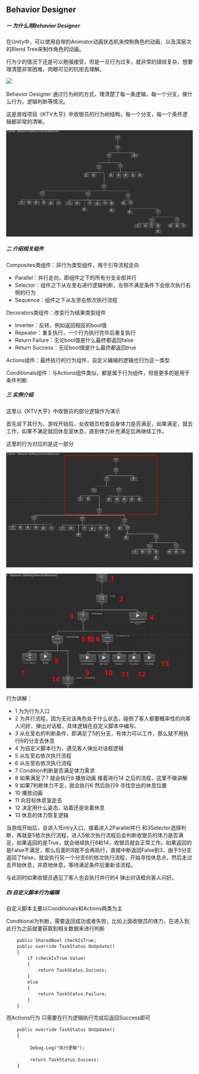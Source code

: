 ## Behavior Designer



##### 一 为什么用Behavior Designer

​	在Unity中，可以使用自带的Animator动画状态机来控制角色的动画，以及深层次的Blend Tree来制作角色的动画。

​	行为少的情况下还是可以勉强接受，但是一旦行为过多，就非常的错综复杂，想要理清楚非常困难，肉眼可见的抗拒去理解。

![](https://github.com/410645092/huacheng.github.io/blob/master/images/BehaviorDesigner1.png?raw=true)

Behavior Designer 通过行为树的方式，理清楚了每一条逻辑，每一个分支，做什么行为，逻辑判断等情况。

这是游戏项目《KTV大亨》中收银员的行为树结构，每一个分支，每一个条件逻辑都非常的清晰。

![](/images/BehaviorDesigner2.png)



##### 二 介绍相关组件

Composites类组件：非行为类型组件，用于引导流程走向

- Parallel：并行走向，即组件之下的所有分支全部并行
- Selector：组件之下从左至右进行逻辑判断，左侧不满足条件下会依次执行右侧的行为
- Sequence：组件之下从左至右依次执行流程



Decorators类组件：改变行为结果类型组件

- Inverter：反转，例如返回相反的bool值
- Repeater：重复执行，一个行为执行完毕后重复执行
- Return Failure：无论bool值是什么最终都返回false
- Return Success：无论bool值是什么最终都返回true



Actions组件：最终执行的行为组件，自定义编辑的逻辑也归为这一类型

Conditionals组件：与Actions组件类似，都是属于行为组件，但是更多的是用于条件判断



##### 三 实例介绍

这里以《KTV大亨》中收银员的部分逻辑作为演示

首先说下其行为，游戏开始后，女收银员检查自身体力是否满足，如果满足，就去工作，如果不满足就回休息室休息，直到体力补充满足后再继续工作。

这里的行为对应的是这一部分

![](/images/BehaviorDesigner3.png)

![](/images/BehaviorDesigner4.png)

行为讲解：

- 1 为为行为入口
- 2 为并行流程，因为无论该角色处于什么状态，碰倒了客人都要概率性的向客人问好，弹出对话框，具体逻辑在自定义脚本中编写。
- 3 从左至右的判断条件，即满足了5的分支，有体力可以工作，那么就不用执行6的分支去休息
- 4 为自定义脚本行为，遇见客人弹出对话框逻辑
- 5 从左至右依次执行流程
- 6 从左至右依次执行流程
- 7 Condition判断是否满足体力需求
- 8 如果满足了7 就会执行8 播放动画 接着进行14 之后的流程，这里不做讲解
- 9 如果7判断体力不足，就会执行6 然后执行9 寻找空出的休息位置
- 10 播放动画
- 11 向目标休息室走去
- 12 决定用什么姿态，站着还是坐着休息
- 13 休息的体力恢复逻辑



当游戏开始后，会进入1Entry入口，接着进入2Parallel并行 和3Selector选择判断，再就是5依次执行流程，进入5依次执行流程后会判断收银员的体力是否满足，如果返回的是True，就会继续执行8和14，收银员就会正常工作。如果返回的是False不满足，那么后面的8就不会再执行，直接中断返回False到3，由于5分支返回了false，就会执行另一个分支6的依次执行流程，开始寻找休息点，然后走过去开始休息，并原地休息，等待满足条件后重新该流程。

与此同时如果收银员遇见了客人也会执行并行的4 弹出对话框向客人问好。



##### 四 自定义脚本行为编辑

自定义脚本主要以Conditionals和Actions两类为主

Conditional为判断，需要返回成功或者失败，比如上面收银员的体力，在进入到此行为之前就要获取到相关数据来进行判断

```
    public SharedBool checkIsTrue;
    public override TaskStatus OnUpdate()
    {
        if (checkIsTrue.Value)
        {
            return TaskStatus.Success;
        }
        else
        {
            return TaskStatus.Failure;
        }
    }
```

而Actions行为 只需要在行为逻辑执行完成后返回Success即可

```
    public override TaskStatus OnUpdate()
    {
    	
    	 Debug.Log("执行逻辑");
    	
		 return TaskStatus.Success;
    }
```

